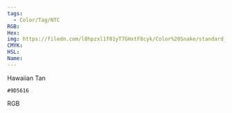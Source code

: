 ```yaml
---
tags:
  - Color/Tag/NTC
RGB:
Hex:
img: https://filedn.com/l0hpzxl1f01yT7GHxtF8cyk/Color%20Snake/standard_csv_to_svg/%23/9D5616.svg
CMYK:
HSL:
Name:
---
```

Hawaiian Tan
```palette
#9D5616
```
RGB
